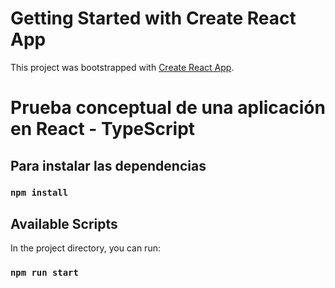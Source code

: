 # Getting Started with Create React App

This project was bootstrapped with [Create React App](https://github.com/facebook/create-react-app).

# Prueba conceptual de una aplicación en React - TypeScript

## Para instalar las dependencias
### `npm install`

## Available Scripts

In the project directory, you can run:

### `npm run start`

